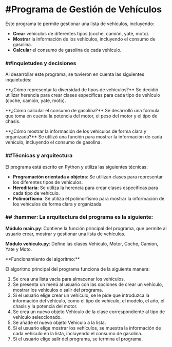 <h1 aling="center"> #Programa de Gestión de Vehículos </h1>

Este programa te permite gestionar una lista de vehículos, incluyendo:

- **Crear** vehículos de diferentes tipos (coche, camión, yate, moto).
- **Mostrar** la información de los vehículos, incluyendo el consumo de gasolina.
- **Calcular** el consumo de gasolina de cada vehículo.  

<h3>##Inquietudes y decisiones</h3>

Al desarrollar este programa, se tuvieron en cuenta las siguientes inquietudes:

<p>**¿Cómo representar la diversidad de tipos de vehículos?** Se decidió utilizar herencia para crear clases específicas para cada tipo de vehículo (coche, camión, yate, moto).<p>

<p>**¿Cómo calcular el consumo de gasolina?** Se desarrolló una fórmula que toma en cuenta la potencia del motor, el peso del motor y el tipo de chasis.<p>

<p>**¿Cómo mostrar la información de los vehículos de forma clara y organizada?** Se utilizó una función para mostrar la información de cada vehículo, incluyendo el consumo de gasolina.<p>

<h3>##Técnicas y arquitectura</h3>

El programa está escrito en Python y utiliza las siguientes técnicas:

* __Programación orientada a objetos__: Se utilizan clases para representar los diferentes tipos de vehículos.
* __Hereditaria__: Se utiliza la herencia para crear clases específicas para cada tipo de vehículo.
* __Polimorfismo__: Se utiliza el polimorfismo para mostrar la información de los vehículos de forma clara y organizada.

<h3>## :hammer: La arquitectura del programa es la siguiente:</h3>

**Módulo** __main.py__: Contiene la función principal del programa, que permite al usuario crear, mostrar y gestionar una lista de vehículos.

**Módulo** __vehiculo.py__: Define las clases Vehiculo, Motor, Coche, Camion, Yate y Moto.

<p>**Funcionamiento del algoritmo:**</p>
El algoritmo principal del programa funciona de la siguiente manera:

1. Se crea una lista vacía para almacenar los vehículos.
2. Se presenta un menú al usuario con las opciones de crear un vehículo, mostrar los vehículos o salir del programa.
3. Si el usuario elige crear un vehículo, se le pide que introduzca la información del vehículo, como el tipo de vehículo, el modelo, el año, el chasis y la potencia del motor.
4. Se crea un nuevo objeto Vehiculo de la clase correspondiente al tipo de vehículo seleccionado.
5. Se añade el nuevo objeto Vehiculo a la lista.
6. Si el usuario elige mostrar los vehículos, se muestra la información de cada vehículo en la lista, incluyendo el consumo de gasolina. 
7. Si el usuario elige salir del programa, se termina el programa. 